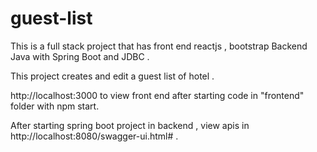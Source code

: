 # guest-list
This is a full stack project that has front end reactjs , bootstrap
Backend Java with Spring Boot and JDBC  .

This project creates and edit a guest list of hotel . 

http://localhost:3000 to view front end after starting code in "frontend" folder with npm start.

After starting spring boot project in backend , view apis in http://localhost:8080/swagger-ui.html#  .

